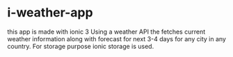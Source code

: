 # i-weather-app
this app is made with ionic 3
Using a weather API the fetches current weather information along with forecast for next 3-4 days for any city in any country.
For storage purpose ionic storage is used.
